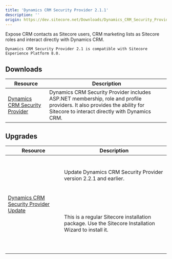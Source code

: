 ```yaml
---
title: 'Dynamics CRM Security Provider 2.1.1'
description: ''
origin: https://dev.sitecore.net/Downloads/Dynamics_CRM_Security_Provider/2_1/Dynamics_CRM_Security_Provider_2_1_1.aspx
---
```


Expose CRM contacts as Sitecore users, CRM marketing lists as Sitecore roles and interact directly with Dynamics CRM.

`Dynamics CRM Security Provider 2.1 is compatible with Sitecore Experience Platform 8.0.`

## Downloads

| Resource                                                                                                                                                                                                                                                       | Description                                                                                                                                                               |
| -------------------------------------------------------------------------------------------------------------------------------------------------------------------------------------------------------------------------------------------------------------- | ------------------------------------------------------------------------------------------------------------------------------------------------------------------------- |
| [Dynamics CRM Security Provider](https://scdp.blob.core.windows.net/downloads/Dynamics%20CRM%20Security%20Provider/2%201/Dynamics%20CRM%20Security%20Provider%202%201%201/Secure/Microsoft%20Dynamics%20CRM%20Security%20Provider%202.1.1%20rev.%20170106.zip) | Dynamics CRM Security Provider includes ASP.NET membership, role and profile providers. It also provides the ability for Sitecore to interact directly with Dynamics CRM. |

## Upgrades

| Resource                                                                                                                                                                                                                                                                       | Description                                                                                                                                                                                                                                                                                           |
| ------------------------------------------------------------------------------------------------------------------------------------------------------------------------------------------------------------------------------------------------------------------------------ | ----------------------------------------------------------------------------------------------------------------------------------------------------------------------------------------------------------------------------------------------------------------------------------------------------- |
| [Dynamics CRM Security Provider Update](https://scdp.blob.core.windows.net/downloads/Dynamics%20CRM%20Security%20Provider/2%202/Dynamics%20CRM%20Security%20Provider%202%202%202/Secure/Microsoft%20Dynamics%20CRM%20Security%20Provider%202.2.2%20rev.%20170106%20Update.zip) | <br /><br />Update Dynamics CRM Security Provider version 2.2.1 and earlier.<br /><br /> <Alert variant='warning' mb={4}><br /> <AlertIcon /><br /> <br /><br />This is a regular Sitecore installation package. Use the Sitecore Installation Wizard to install it.<br /><br /><br /> </Alert><br /> |
